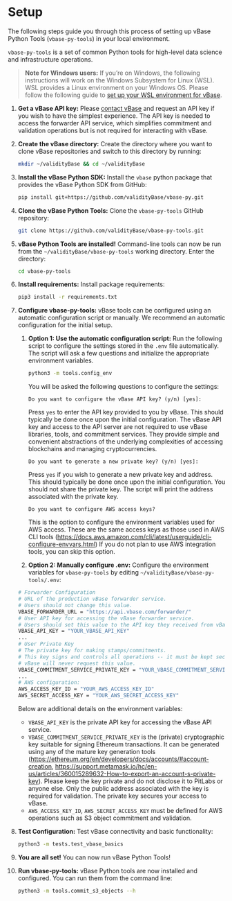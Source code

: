 # Setup

The following steps guide you through this process of setting up vBase Python Tools (`vbase-py-tools`) in your local environment.

`vbase-py-tools` is a set of common Python tools for high-level data science and infrastructure operations.

> **Note for Windows users:**
> If you’re on Windows, the following instructions will work on the Windows Subsystem for Linux (WSL). WSL provides a Linux environment on your Windows OS. Please follow the following guide to [set up your WSL environment for vBase](https://docs.vbase.com/technical-reference/windows_subsystem_for_linux_guide).
1. **Get a vBase API key:**
   Please [contact vBase](https://www.vbase.com/contact/) and request an API key if you wish to have the simplest experience. The API key is needed to access the forwarder API service, which simplifies commitment and validation operations but is not required for interacting with vBase.
2. **Create the vBase directory:**
   Create the directory where you want to clone vBase repositories and switch to this directory by running:
   ```bash
   mkdir ~/validityBase && cd ~/validityBase
   ```
3. **Install the vBase Python SDK:**
   Install the `vbase` python package that provides the vBase Python SDK from GitHub:
   ```bash
   pip install git+https://github.com/validityBase/vbase-py.git
   ```
4. **Clone the vBase Python Tools:**
   Clone the `vbase-py-tools` GitHub repository:
   ```bash
   git clone https://github.com/validityBase/vbase-py-tools.git
   ```
5. **vBase Python Tools are installed!**
   Command-line tools can now be run from the `~/validityBase/vbase-py-tools` working directory.
   Enter the directory:
   ```bash
   cd vbase-py-tools
   ```
6. **Install requirements:**
   Install package requirements:
   ```bash
   pip3 install -r requirements.txt
   ```
7. **Configure vbase-py-tools:**
   vBase tools can be configured using an automatic configuration script or manually. We recommend an automatic configuration for the initial setup.
   1. **Option 1: Use the automatic configuration script:**
      Run the following script to configure the settings stored in the `.env` file automatically.
      The script will ask a few questions and initialize the appropriate environment variables.
      ```bash
      python3 -m tools.config_env
      ```

      You will be asked the following questions to configure the settings:
      ```text
      Do you want to configure the vBase API key? (y/n) [yes]:
      ```

      Press `yes` to enter the API key provided to you by vBase.
      This should typically be done once upon the initial configuration.
      The vBase API key and access to the API server are not required
      to use vBase libraries, tools, and commitment services. They provide
      simple and convenient abstractions of the underlying complexities of accessing
      blockchains and managing cryptocurrencies.
      ```text
      Do you want to generate a new private key? (y/n) [yes]:
      ```

      Press `yes` if you wish to generate a new private key and address.
      This should typically be done once upon the initial configuration.
      You should not share the private key.
      The script will print the address associated with the private key.
      ```text
      Do you want to configure AWS access keys?
      ```

      This is the option to configure the environment variables used for AWS access.
      These are the same access keys as those used in AWS CLI tools
      (https://docs.aws.amazon.com/cli/latest/userguide/cli-configure-envvars.html)
      If you do not plan to use AWS integration tools, you can skip this option.
   2. **Option 2: Manually configure .env:**
      Configure the environment variables for `vbase-py-tools` by editing `~/validityBase/vbase-py-tools/.env`:

   ```bash
   # Forwarder Configuration
   # URL of the production vBase forwarder service.
   # Users should not change this value.
   VBASE_FORWARDER_URL = "https://api.vbase.com/forwarder/"
   # User API key for accessing the vBase forwarder service.
   # Users should set this value to the API key they received from vBase.
   VBASE_API_KEY = "YOUR_VBASE_API_KEY"
   ...
   # User Private Key
   # The private key for making stamps/commitments.
   # This key signs and controls all operations -- it must be kept secret.
   # vBase will never request this value.
   VBASE_COMMITMENT_SERVICE_PRIVATE_KEY = "YOUR_VBASE_COMMITMENT_SERVICE_PRIVATE_KEY"
   ...
   # AWS configuration:
   AWS_ACCESS_KEY_ID = "YOUR_AWS_ACCESS_KEY_ID"
   AWS_SECRET_ACCESS_KEY = "YOUR_AWS_SECRET_ACCESS_KEY"
   ```

   Below are additional details on the environment variables:
   - `VBASE_API_KEY` is the private API key for accessing the vBase API service.
   - `VBASE_COMMITMENT_SERVICE_PRIVATE_KEY` is the (private) cryptographic key suitable for signing Ethereum transactions.
     It can be generated using any of the mature key generation tools (https://ethereum.org/en/developers/docs/accounts/#account-creation, https://support.metamask.io/hc/en-us/articles/360015289632-How-to-export-an-account-s-private-key).
     Please keep the key private and do not disclose it to PitLabs or anyone else.
     Only the public address associated with the key is required for validation.
     The private key secures your access to vBase.
   - `AWS_ACCESS_KEY_ID`, `AWS_SECRET_ACCESS_KEY` must be defined for AWS operations
     such as S3 object commitment and validation.
8. **Test Configuration:**
   Test vBase connectivity and basic functionality:
   ```bash
   python3 -m tests.test_vbase_basics
   ```
9. **You are all set!**
   You can now run vBase Python Tools!
10. **Run vbase-py-tools:**
    vBase Python tools are now installed and configured. You can run them from the command line:
    ```bash
    python3 -m tools.commit_s3_objects --h
    ```
